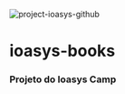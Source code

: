 ![project-ioasys-github](https://user-images.githubusercontent.com/47903743/150156494-6d98a557-ff9a-4a5e-87ab-6b9b83c34d91.png)

# ioasys-books

### Projeto do Ioasys Camp

